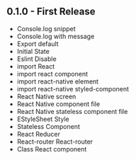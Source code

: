## 0.1.0 - First Release
* Console.log snippet
* Console.log with message
* Export default
* Initial State
* Eslint Disable
* import React
* import react component
* import react-native element
* import react-native styled-component
* React Native screen
* React Native component file
* React Native stateless component file
* EStyleSheet Style
* Stateless Component
* React Reducer
* React-router React-router
* Class React component
